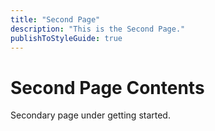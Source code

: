 ```yaml
---
title: "Second Page"
description: "This is the Second Page."
publishToStyleGuide: true
---
```


# Second Page Contents

Secondary page under getting started.
